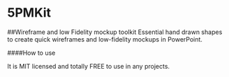 # 5PMKit
##Wireframe and low Fidelity mockup toolkit
Essential hand drawn shapes to create quick wireframes and low-fidelity mockups in PowerPoint.

####How to use

It is MIT licensed and totally FREE to use in any projects.
